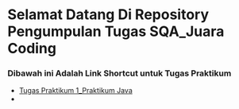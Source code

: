 # Selamat Datang Di Repository Pengumpulan Tugas SQA_Juara Coding
### Dibawah ini Adalah Link Shortcut untuk Tugas Praktikum

- [Tugas Praktikum 1_Praktikum Java](https://github.com/Adhitya2808/SQA_JuaraCoding/tree/6bdfe6090a4d4326e4c9bf4e406de2ca4ffad957/Praktikum-Java)
- 
